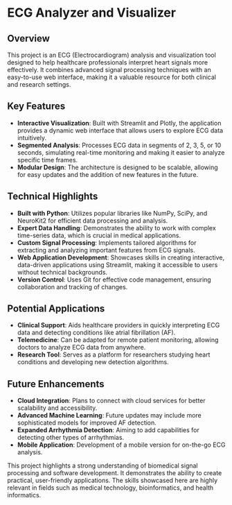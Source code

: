 # ECG Analyzer and Visualizer

## Overview
This project is an ECG (Electrocardiogram) analysis and visualization tool designed to help healthcare professionals interpret heart signals more effectively. It combines advanced signal processing techniques with an easy-to-use web interface, making it a valuable resource for both clinical and research settings.

## Key Features

- **Interactive Visualization**: Built with Streamlit and Plotly, the application provides a dynamic web interface that allows users to explore ECG data intuitively.
- **Segmented Analysis**: Processes ECG data in segments of 2, 3, 5, or 10 seconds, simulating real-time monitoring and making it easier to analyze specific time frames.
- **Modular Design**: The architecture is designed to be scalable, allowing for easy updates and the addition of new features in the future.

## Technical Highlights
- **Built with Python**: Utilizes popular libraries like NumPy, SciPy, and NeuroKit2 for efficient data processing and analysis.
- **Expert Data Handling**: Demonstrates the ability to work with complex time-series data, which is crucial in medical applications.
- **Custom Signal Processing**: Implements tailored algorithms for extracting and analyzing important features from ECG signals.
- **Web Application Development**: Showcases skills in creating interactive, data-driven applications using Streamlit, making it accessible to users without technical backgrounds.
- **Version Control**: Uses Git for effective code management, ensuring collaboration and tracking of changes.

## Potential Applications
- **Clinical Support**: Aids healthcare providers in quickly interpreting ECG data and detecting conditions like atrial fibrillation (AF).
- **Telemedicine**: Can be adapted for remote patient monitoring, allowing doctors to analyze ECG data from anywhere.
- **Research Tool**: Serves as a platform for researchers studying heart conditions and developing new detection algorithms.

## Future Enhancements
- **Cloud Integration**: Plans to connect with cloud services for better scalability and accessibility.
- **Advanced Machine Learning**: Future updates may include more sophisticated models for improved AF detection.
- **Expanded Arrhythmia Detection**: Aiming to add capabilities for detecting other types of arrhythmias.
- **Mobile Application**: Development of a mobile version for on-the-go ECG analysis.

This project highlights a strong understanding of biomedical signal processing and software development. It demonstrates the ability to create practical, user-friendly applications. The skills showcased here are highly relevant in fields such as medical technology, bioinformatics, and health informatics.
